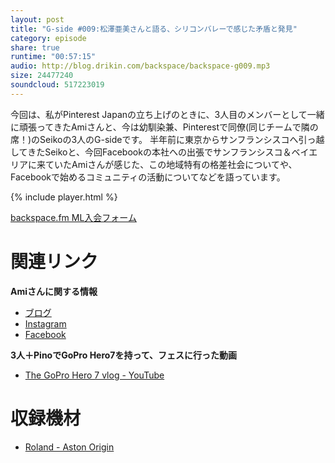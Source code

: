 ```yaml
---
layout: post
title: "G-side #009:松澤亜美さんと語る、シリコンバレーで感じた矛盾と発見"
category: episode
share: true
runtime: "00:57:15"
audio: http://blog.drikin.com/backspace/backspace-g009.mp3
size: 24477240
soundcloud: 517223019
---
```


今回は、私がPinterest Japanの立ち上げのときに、3人目のメンバーとして一緒に頑張ってきたAmiさんと、今は幼馴染兼、Pinterestで同僚(同じチームで隣の席！)のSeikoの3人のG-sideです。
半年前に東京からサンフランシスコへ引っ越してきたSeikoと、今回Facebookの本社への出張でサンフランシスコ＆ベイエリアに来ていたAmiさんが感じた、この地域特有の格差社会についてや、Facebookで始めるコミュニティの活動についてなどを語っています。

{% include player.html %}

[backspace.fm ML入会フォーム](http://backspace.us11.list-manage.com/subscribe?u=09c933bd3997c1d16dbed156a&id=84b6529b91)

# 関連リンク

**Amiさんに関する情報**
* [ブログ](http://ami-go-trip.com/)
* [Instagram](https://www.instagram.com/amiiii0624/)
* [Facebook](https://www.facebook.com/ami.matsuzawa.1)

**3人＋PinoでGoPro Hero7を持って、フェスに行った動画**
* [The GoPro Hero 7 vlog - YouTube](https://www.youtube.com/watch?v=cy8R3ZewMwE)

# 収録機材

* [Roland - Aston Origin](http://amzn.asia/1OwAZ0w)
